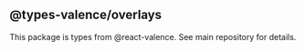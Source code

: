 ## @types-valence/overlays

This package is types from @react-valence. See main repository for details.
